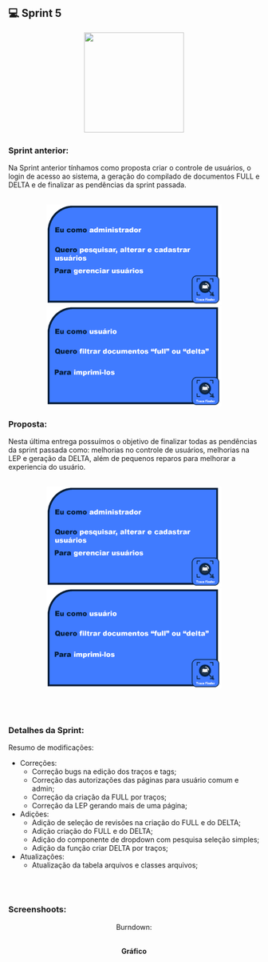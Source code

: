 ## 💻 Sprint 5

<p align="center"> <img src="https://user-images.githubusercontent.com/18652465/111547833-88631a00-8758-11eb-863c-ccf1e6e93f39.png" height=200 width=200> </p>

### Sprint anterior:
Na Sprint anterior tínhamos como proposta criar o controle de usuários, o login de acesso ao sistema, a geração do compilado de documentos FULL e DELTA e de finalizar as pendências da sprint passada.
</br><p align=center> 
</br><img src="https://github.com/MaXximiles/API-3SEM/blob/main/Documenta%C3%A7%C3%A3o/User%20Story%20Cards/StoryCard2.png?raw=true" width=350 height=200>
<img src="https://github.com/MaXximiles/API-3SEM/blob/main/Documenta%C3%A7%C3%A3o/User%20Story%20Cards/StoryCard4.png?raw=true" width=350 height=200>

### Proposta:
Nesta última entrega possuímos o objetivo de finalizar todas as pendências da sprint passada como: melhorias no controle de usuários, melhorias na LEP e geração da DELTA, além de pequenos reparos para melhorar a experiencia do usuário.
</br><p align=center> 
</br><img src="https://github.com/MaXximiles/API-3SEM/blob/main/Documenta%C3%A7%C3%A3o/User%20Story%20Cards/StoryCard2.png?raw=true" width=350 height=200>
<img src="https://github.com/MaXximiles/API-3SEM/blob/main/Documenta%C3%A7%C3%A3o/User%20Story%20Cards/StoryCard4.png?raw=true" width=350 height=200>

</p></br><h1></h1>


### Detalhes da Sprint:
Resumo de modificações:
- Correções:
  - Correção bugs na edição dos traços e tags;
  - Correção das autorizações das páginas para usuário comum e admin;
  - Correção da criação da FULL por traços;
  - Correção da LEP gerando mais de uma página;
- Adições:
  - Adição de seleção de revisões na criação do FULL e do DELTA;
  - Adição criação do FULL e do DELTA;
  - Adição do componente de dropdown com pesquisa seleção simples;
  - Adição da função criar DELTA por traços;
- Atualizações:
  - Atualização da tabela arquivos e classes arquivos;

</p></br><h1></h1>

### Screenshoots:
<p align=center>
Burndown:</p>
<p align=center>
</br><b>Gráfico</b></br></br>
<img src=></br>
</p></br><h1></h1>

